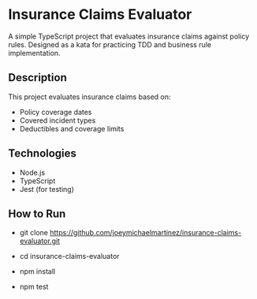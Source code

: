# Insurance Claims Evaluator

A simple TypeScript project that evaluates insurance claims against policy rules. Designed as a kata for practicing TDD and business rule implementation.

## Description

This project evaluates insurance claims based on:

- Policy coverage dates
- Covered incident types
- Deductibles and coverage limits

## Technologies

- Node.js
- TypeScript
- Jest (for testing)

## How to Run

- git clone https://github.com/joeymichaelmartinez/insurance-claims-evaluator.git
- cd insurance-claims-evaluator

- npm install
- npm test
